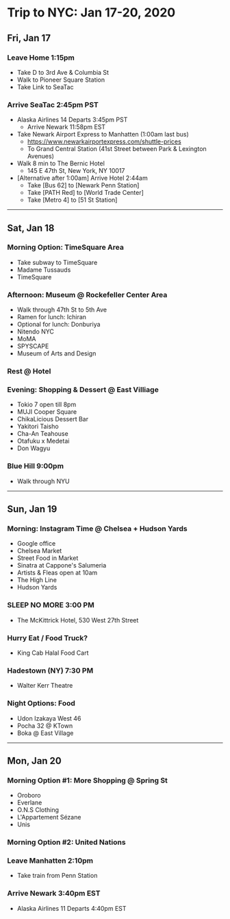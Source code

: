 # Trip to NYC: Jan 17-20, 2020
## Fri, Jan 17
### Leave Home 1:15pm
- Take D to 3rd Ave & Columbia St
- Walk to Pioneer Square Station
- Take Link to SeaTac

### Arrive SeaTac 2:45pm PST
- Alaska Airlines 14 Departs 3:45pm PST
  - Arrive Newark 11:58pm EST
- Take Newark Airport Express to Manhatten (1:00am last bus)
  - https://www.newarkairportexpress.com/shuttle-prices
  - To Grand Central Station (41st Street between Park & Lexington Avenues)
- Walk 8 min to The Bernic Hotel
  - 145 E 47th St, New York, NY 10017
- [Alternative after 1:00am] Arrive Hotel 2:44am
  - Take [Bus 62] to [Newark Penn Station]
  - Take [PATH Red] to [World Trade Center]
  - Take [Metro 4] to [51 St Station]

----

## Sat, Jan 18
### Morning Option: TimeSquare Area
- Take subway to TimeSquare
- Madame Tussauds
- TimeSquare

### Afternoon: Museum @ Rockefeller Center Area
- Walk through 47th St to 5th Ave
- Ramen for lunch: Ichiran
- Optional for lunch: Donburiya
- Nitendo NYC
- MoMA
- SPYSCAPE
- Museum of Arts and Design

### Rest @ Hotel

### Evening: Shopping & Dessert @ East Villiage
- Tokio 7 open till 8pm
- MUJI Cooper Square
- ChikaLicious Dessert Bar
- Yakitori Taisho
- Cha-An Teahouse
- Otafuku x Medetai
- Don Wagyu

### Blue Hill 9:00pm
- Walk through NYU

----

## Sun, Jan 19
### Morning: Instagram Time @ Chelsea + Hudson Yards
- Google office
- Chelsea Market
- Street Food in Market
- Sinatra at Cappone's Salumeria
- Artists & Fleas open at 10am
- The High Line
- Hudson Yards

### SLEEP NO MORE 3:00 PM	
- The McKittrick Hotel, 530 West 27th Street

### Hurry Eat / Food Truck?
- King Cab Halal Food Cart

### Hadestown (NY) 7:30 PM
- Walter Kerr Theatre

### Night Options: Food
- Udon Izakaya West 46
- Pocha 32 @ KTown
- Boka @ East Village

----

## Mon, Jan 20
### Morning Option #1: More Shopping @ Spring St
- Oroboro
- Everlane
- O.N.S Clothing
- L'Appartement Sézane
- Unis

### Morning Option #2: United Nations

### Leave Manhatten 2:10pm
- Take train from Penn Station

### Arrive Newark 3:40pm EST
- Alaska Airlines 11 Departs 4:40pm EST

